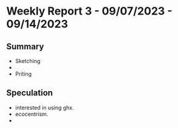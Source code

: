 # Weekly Report 3 - 09/07/2023 - 09/14/2023

## Summary  
- Sketching
- 
- Priting

## 

## Speculation

- interested in using ghx.
- ecocentrism.
- 
